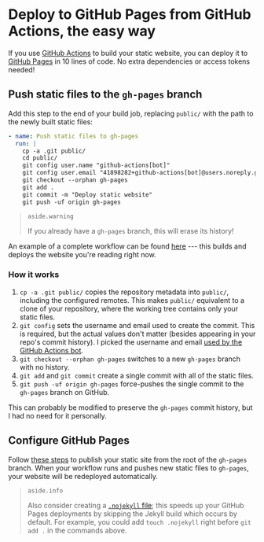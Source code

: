 # Deploy to GitHub Pages from GitHub Actions, the easy way

If you use [GitHub Actions](https://docs.github.com/en/actions) to build your static website, you can deploy it to [GitHub Pages](https://pages.github.com) in 10 lines of code. No extra dependencies or access tokens needed!

## Push static files to the `gh-pages` branch

Add this step to the end of your build job, replacing `public/` with the path to the newly built static files:

```yml
- name: Push static files to gh-pages
  run: |
    cp -a .git public/
    cd public/
    git config user.name "github-actions[bot]"
    git config user.email "41898282+github-actions[bot]@users.noreply.github.com"
    git checkout --orphan gh-pages
    git add .
    git commit -m "Deploy static website"
    git push -uf origin gh-pages
```

> `aside.warning`
>
> If you already have a `gh-pages` branch, this will erase its history!

An example of a complete workflow can be found [here](https://github.com/justinyaodu/justinyaodu.github.io/blob/main/.github/workflows/build.yml) --- this builds and deploys the website you're reading right now.

### How it works

1. `cp -a .git public/` copies the repository metadata into `public/`, including the configured remotes. This makes `public/` equivalent to a clone of your repository, where the working tree contains only your static files.
1. `git config` sets the username and email used to create the commit. This is required, but the actual values don't matter (besides appearing in your repo's commit history). I picked the username and email [used by the GitHub Actions bot](https://github.com/orgs/community/discussions/26560).
1. `git checkout --orphan gh-pages` switches to a new `gh-pages` branch with no history.
1. `git add` and `git commit` create a single commit with all of the static files.
1. `git push -uf origin gh-pages` force-pushes the single commit to the `gh-pages` branch on GitHub.

This can probably be modified to preserve the `gh-pages` commit history, but I had no need for it personally.

## Configure GitHub Pages

Follow [these steps](https://docs.github.com/en/pages/getting-started-with-github-pages/configuring-a-publishing-source-for-your-github-pages-site#publishing-from-a-branch) to publish your static site from the root of the `gh-pages` branch. When your workflow runs and pushes new static files to `gh-pages`, your website will be redeployed automatically.

> `aside.info`
>
> Also consider creating a [`.nojekyll` file](https://github.blog/2009-12-29-bypassing-jekyll-on-github-pages/); this speeds up your GitHub Pages deployments by skipping the Jekyll build which occurs by default. For example, you could add `touch .nojekyll` right before `git add .` in the commands above.
